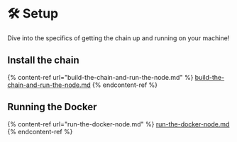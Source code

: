 # 🛠️ Setup

Dive into the specifics of getting the chain up and running on your machine!

## Install the chain

{% content-ref url="build-the-chain-and-run-the-node.md" %}
[build-the-chain-and-run-the-node.md](build-the-chain-and-run-the-node.md)
{% endcontent-ref %}

## Running the Docker

{% content-ref url="run-the-docker-node.md" %}
[run-the-docker-node.md](run-the-docker-node.md)
{% endcontent-ref %}
